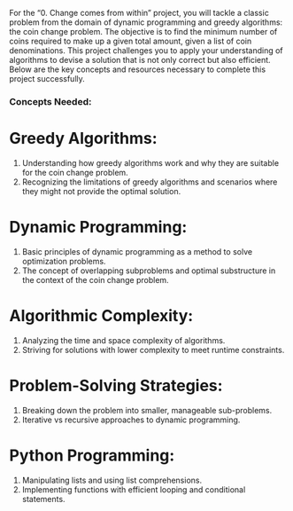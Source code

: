 For the “0. Change comes from within” project, you will tackle a classic problem from the domain of dynamic programming and greedy algorithms: the coin change problem. The objective is to find the minimum number of coins required to make up a given total amount, given a list of coin denominations. This project challenges you to apply your understanding of algorithms to devise a solution that is not only correct but also efficient. Below are the key concepts and resources necessary to complete this project successfully.

### Concepts Needed:
# Greedy Algorithms:
1. Understanding how greedy algorithms work and why they are suitable for the coin change problem.
2. Recognizing the limitations of greedy algorithms and scenarios where they might not provide the optimal solution.

# Dynamic Programming:
1. Basic principles of dynamic programming as a method to solve optimization problems.
2. The concept of overlapping subproblems and optimal substructure in the context of the coin change problem.

# Algorithmic Complexity:
1. Analyzing the time and space complexity of algorithms.
2. Striving for solutions with lower complexity to meet runtime constraints.

# Problem-Solving Strategies:
1. Breaking down the problem into smaller, manageable sub-problems.
2. Iterative vs recursive approaches to dynamic programming.

# Python Programming:
1. Manipulating lists and using list comprehensions.
2. Implementing functions with efficient looping and conditional statements.
